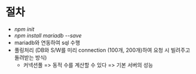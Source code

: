 # 절차
- _npm init_
- _npm install mariadb --save_
- mariadb와 연동하여 sql 수행
- 풀링처리 (DB와 S/W를 미리 connection (100개, 200개)하여 요청 시 빌려주고 돌려받는 방식)
    - 커넥션풀 => 동적 수를 계산할 수 있다 => 기본 서버의 성능